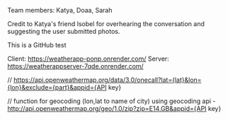 Team members: Katya, Doaa, Sarah

Credit to Katya's friend Isobel for overhearing the conversation and suggesting the user submitted photos.

This is a GitHub test

Client: https://weatherapp-ponp.onrender.com/
Server: https://weatherappserver-7qde.onrender.com/



// https://api.openweathermap.org/data/3.0/onecall?lat={lat}&lon={lon}&exclude={part}&appid={API key}


// function for geocoding (lon,lat to name of city) using geocoding api - http://api.openweathermap.org/geo/1.0/zip?zip=E14,GB&appid={API key}